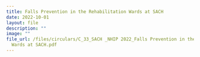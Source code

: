 ```yaml
---
title: Falls Prevention in the Rehabilitation Wards at SACH
date: 2022-10-01
layout: file
description: ""
image: ""
file_url: /files/circulars/C_33_SACH _NHIP 2022_Falls Prevention in the Rehabilitation
  Wards at SACH.pdf
---
```

